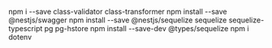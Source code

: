 npm i --save class-validator class-transformer
npm install --save @nestjs/swagger
npm install --save @nestjs/sequelize sequelize sequelize-typescript pg pg-hstore
npm install --save-dev @types/sequelize
npm i dotenv